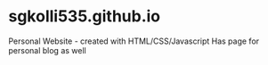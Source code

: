 # sgkolli535.github.io
Personal Website - created with HTML/CSS/Javascript
Has page for personal blog as well
